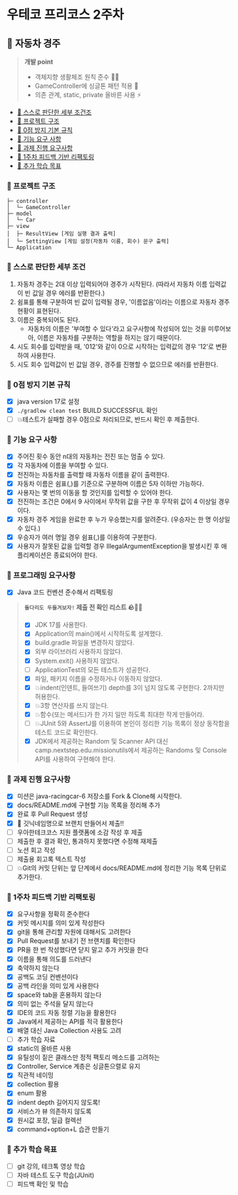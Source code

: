 # 우테코 프리코스 2주차

## 🚗 자동차 경주
> **개발 point** 
> - 객체지향 생활체조 원칙 준수 🤸🏻
> - GameController에 싱글톤 패턴 적용 🎨️
> - 의존 관계, static, private 올바른 사용 ⚡️


- [🦦 스스로 판단한 세부 조건조](#-스스로-판단한-세부-조건)
- [🎃 프로젝트 구조](#-프로젝트-구조)
- [🥯 0점 방지 기본 규칙](#-0점-방지-기본-규칙)
- [🍠 기능 요구 사항](#-기능-요구-사항)
- [🍦 과제 진행 요구사항](#-과제-진행-요구사항)
- [🧃 1주차 피드백 기반 리팩토링](#-1주차-피드백-기반-리팩토링)
- [🍤 추가 학습 목표](#-추가-학습-목표)

### 🎃 프로젝트 구조
```text
├─ controller
│  └─ GameController
├─ model
│  └─ Car
├─ view
│  ├─ ResultView [게임 실행 결과 출력]
│  └─ SettingView [게임 설정(자동차 이름, 회수) 문구 출력]
└─ Application
```

### 🦦 스스로 판단한 세부 조건
1. 자동차 경주는 2대 이상 입력되어야 경주가 시작된다. (따라서 자동차 이름 입력값이 빈 값일 경우 에러를 반환한다.)
2. 쉼표를 통해 구분하여 빈 값이 입력될 경우, '이름없음'이라는 이름으로 자동차 경주 현황이 표현된다. 
3. 이름은 중복되어도 된다.
   - 자동차의 이름은 '부여할 수 있다'라고 요구사항에 작성되어 있는 것을 미루어보아, 이름은 자동차를 구분하는 역할을 하지는 않기 때문이다.
4. 시도 회수를 입력받을 때, '012'와 같이 0으로 시작하는 입력값의 경우 '12'로 변환하여 사용한다.
5. 시도 회수 입력값이 빈 값일 경우, 경주를 진행할 수 없으므로 에러를 반환한다.


### 🥯 0점 방지 기본 규칙

- [x] java version 17로 설정
- [x] `./gradlew clean test` BUILD SUCCESSFUL 확인
- [ ] 💥테스트가 실패할 경우 0점으로 처리되므로, 반드시 확인 후 제출한다.

### 🍠 기능 요구 사항

- [x] 주어진 횟수 동안 n대의 자동차는 전진 또는 멈출 수 있다.
- [x] 각 자동차에 이름을 부여할 수 있다.
- [x] 전진하는 자동차를 출력할 때 자동차 이름을 같이 출력한다.
- [x] 자동차 이름은 쉼표(,)를 기준으로 구분하며 이름은 5자 이하만 가능하다.
- [x] 사용자는 몇 번의 이동을 할 것인지를 입력할 수 있어야 한다.
- [x] 전진하는 조건은 0에서 9 사이에서 무작위 값을 구한 후 무작위 값이 4 이상일 경우이다.
- [x] 자동차 경주 게임을 완료한 후 누가 우승했는지를 알려준다. (우승자는 한 명 이상일 수 있다.)
- [x] 우승자가 여러 명일 경우 쉼표(,)를 이용하여 구분한다.
- [x] 사용자가 잘못된 값을 입력할 경우 IllegalArgumentException을 발생시킨 후 애플리케이션은 종료되어야 한다.

### 🥝 프로그래밍 요구사항

- [x] Java 코드 컨벤션 준수해서 리팩토링

> **`돌다리도 두들겨보자!` 제출 전 확인 리스트 🪨👊🏻**
> - [x] JDK 17를 사용한다.
> - [x] Application의 main()에서 시작하도록 설계했다.
> - [x] build.gradle 파일을 변경하지 않았다.
> - [x] 외부 라이브러리 사용하지 않았다.
> - [x] System.exit() 사용하지 않았다.
> - [ ] ApplicationTest의 모든 테스트가 성공한다.
> - [x] 파일, 패키지 이름을 수정하거나 이동하지 않았다.
> - [x] 💥indent(인덴트, 들여쓰기) depth를 3이 넘지 않도록 구현한다. 2까지만 허용한다.
> - [x] 💥3항 연산자를 쓰지 않는다.
> - [x] 💥함수(또는 메서드)가 한 가지 일만 하도록 최대한 작게 만들어라.
> - [ ] 💥JUnit 5와 AssertJ를 이용하여 본인이 정리한 기능 목록이 정상 동작함을 테스트 코드로 확인한다.
> - [x] JDK에서 제공하는 Random 및 Scanner API 대신 camp.nextstep.edu.missionutils에서 제공하는 Randoms 및 Console API를 사용하여 구현해야 한다.

### 🍦 과제 진행 요구사항

- [x] 미션은 java-racingcar-6 저장소를 Fork & Clone해 시작한다.
- [x] docs/README.md에 구현할 기능 목록을 정리해 추가
- [x] 완료 후 Pull Request 생성
- [x] 🫨 깃닉네임명으로 브랜치 만들어서 제출!!
- [ ] 우아한테크코스 지원 플랫폼에 소감 작성 후 제출
- [ ] 제출한 후 결과 확인, 통과하지 못했다면 수정해 재제출
- [ ] 노션 회고 작성
- [ ] 제출용 회고록 텍스트 작성
- [ ] 💥Git의 커밋 단위는 앞 단계에서 docs/README.md에 정리한 기능 목록 단위로 추가한다.

### 🧃 1주차 피드백 기반 리팩토링

- [x] 요구사항을 정확히 준수한다
- [x] 커밋 메시지를 의미 있게 작성한다
- [x] git을 통해 관리할 자원에 대해서도 고려한다
- [x] Pull Request를 보내기 전 브랜치를 확인한다
- [x] PR을 한 번 작성했다면 닫지 말고 추가 커밋을 한다
- [x] 이름을 통해 의도를 드러낸다
- [x] 축약하지 않는다
- [x] 공백도 코딩 컨벤션이다
- [x] 공백 라인을 의미 있게 사용한다
- [x] space와 tab을 혼용하지 않는다
- [x] 의미 없는 주석을 달지 않는다
- [x] IDE의 코드 자동 정렬 기능을 활용한다
- [x] Java에서 제공하는 API를 적극 활용한다
- [x] 배열 대신 Java Collection 사용도 고려
- [ ] 추가 학습 자료
- [x] static의 올바른 사용
- [x] 유틸성이 짙은 클래스만 정적 팩토리 메소드를 고려하는
- [x] Controller, Service 계층은 싱글톤으렬로 유지
- [x] 직관적 네이밍
- [x] collection 활용
- [x] enum 활용
- [x] indent depth 길어지지 않도록!
- [x] 서비스가 뷰 의존하지 않도록
- [x] 원시값 포장, 일급 컬렉션
- [x] command+option+L 습관 만들기

### 🍤 추가 학습 목표

- [ ] git 강의, 테크톡 영상 학습
- [ ] 자바 테스트 도구 학습(JUnit)
- [ ] 피드백 확인 및 학습